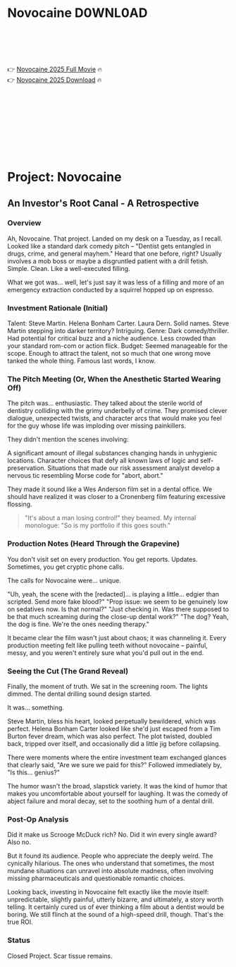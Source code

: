 # Novocaine D0WNL0AD

<br><br><br><br>


👉 <a href="https://Jake-highdantarou1974.github.io/ghqrsmygsl/">Novocaine 2025 Full Movie</a> 🔥
<br>
👉 <a href="https://Jake-highdantarou1974.github.io/ghqrsmygsl/">Novocaine 2025 Download</a> 🔥


<br><br><br><br><br><br><br><br>


# Project: Novocaine

## An Investor's Root Canal - A Retrospective

### Overview

Ah, Novocaine. That project. Landed on my desk on a Tuesday, as I recall. Looked like a standard dark comedy pitch – "Dentist gets entangled in drugs, crime, and general mayhem." Heard that one before, right? Usually involves a mob boss or maybe a disgruntled patient with a drill fetish. Simple. Clean. Like a well-executed filling.

What we got was... well, let's just say it was less of a filling and more of an emergency extraction conducted by a squirrel hopped up on espresso.

### Investment Rationale (Initial)

   Talent: Steve Martin. Helena Bonham Carter. Laura Dern. Solid names. Steve Martin stepping into darker territory? Intriguing.
   Genre: Dark comedy/thriller. Had potential for critical buzz and a niche audience. Less crowded than your standard rom-com or action flick.
   Budget: Seemed manageable for the scope. Enough to attract the talent, not so much that one wrong move tanked the whole thing. Famous last words, I know.

### The Pitch Meeting (Or, When the Anesthetic Started Wearing Off)

The pitch was... enthusiastic. They talked about the sterile world of dentistry colliding with the grimy underbelly of crime. They promised clever dialogue, unexpected twists, and character arcs that would make you feel for the guy whose life was imploding over missing painkillers.

They didn't mention the scenes involving:

   A significant amount of illegal substances changing hands in unhygienic locations.
   Character choices that defy all known laws of logic and self-preservation.
   Situations that made our risk assessment analyst develop a nervous tic resembling Morse code for "abort, abort."

They made it sound like a Wes Anderson film set in a dental office. We should have realized it was closer to a Cronenberg film featuring excessive flossing.

> "It's about a man losing control!" they beamed.
> My internal monologue: "So is my portfolio if this goes south."

### Production Notes (Heard Through the Grapevine)

You don't visit set on every production. You get reports. Updates. Sometimes, you get cryptic phone calls.

The calls for Novocaine were... unique.

   "Uh, yeah, the scene with the [redacted]... is playing a little... edgier than scripted. Send more fake blood?"
   "Prop issue: we seem to be genuinely low on sedatives now. Is that normal?"
   "Just checking in. Was there supposed to be that much screaming during the close-up dental work?"
   "The dog? Yeah, the dog is fine. We're the ones needing therapy."

It became clear the film wasn't just about chaos; it was channeling it. Every production meeting felt like pulling teeth without novocaine – painful, messy, and you weren't entirely sure what you'd pull out in the end.

### Seeing the Cut (The Grand Reveal)

Finally, the moment of truth. We sat in the screening room. The lights dimmed. The dental drilling sound design started.

It was... something.

Steve Martin, bless his heart, looked perpetually bewildered, which was perfect. Helena Bonham Carter looked like she'd just escaped from a Tim Burton fever dream, which was also perfect. The plot twisted, doubled back, tripped over itself, and occasionally did a little jig before collapsing.

There were moments where the entire investment team exchanged glances that clearly said, "Are we sure we paid for this?" Followed immediately by, "Is this... genius?"

The humor wasn't the broad, slapstick variety. It was the kind of humor that makes you uncomfortable about yourself for laughing. It was the comedy of abject failure and moral decay, set to the soothing hum of a dental drill.

### Post-Op Analysis

Did it make us Scrooge McDuck rich? No. Did it win every single award? Also no.

But it found its audience. People who appreciate the deeply weird. The cynically hilarious. The ones who understand that sometimes, the most mundane situations can unravel into absolute madness, often involving missing pharmaceuticals and questionable romantic choices.

Looking back, investing in Novocaine felt exactly like the movie itself: unpredictable, slightly painful, utterly bizarre, and ultimately, a story worth telling. It certainly cured us of ever thinking a film about a dentist would be boring. We still flinch at the sound of a high-speed drill, though. That's the true ROI.

### Status

Closed Project. Scar tissue remains.

